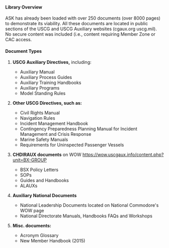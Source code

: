 
 #### Library Overview
 ASK has already been loaded with over 250 documents (over 8000 pages) to demonstrate its viability. All these documents are located in public sections of the USCG and USCG Auxiliary websites (cgaux.org uscg.mil). No secure content was included (i.e., content requiring Member Zone or CAC access.

#### Document Types

1. **USCG Auxiliary Directives,** including: 
   - Auxiliary Manual
   - Auxiliary Process Guides
   - Auxiliary Training Handbooks
   - Auxiliary Programs 
   - Model Standing Rules  

2. **Other USCG Directives, such as:**
   - Civil Rights Manual
   - Navigation Rules
   - Incident Management Handbook
   - Contingency Preparedness Planning Manual for Incident Management and Crisis Response
   - Marine Safety Manuals
   - Requirements for Uninspected Passenger Vessels  

3. **CHDIRAUX documents** on WOW https://wow.uscgaux.info/content.php?unit=BX-GROUP   
   - BSX Policy Letters
   - SOPs
   - Guides and Handbooks
   - ALAUXs  

4. **Auxiliary National Documents**
   - National Leadership Documents located on National Commodore's WOW page
   - National Directorate Manuals, Handbooks FAQs and Workshops 

5. **Misc. documents:**
   - Acronym Glossary
   - New Member Handbook (2015)  